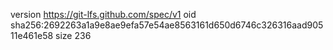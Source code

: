 version https://git-lfs.github.com/spec/v1
oid sha256:2692263a1a9e8ae9efa57e54ae8563161d650d6746c326316aad90511e461e58
size 236
